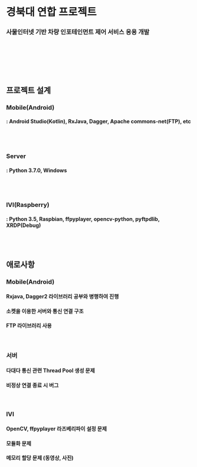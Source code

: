 # 경북대 연합 프로젝트
### 사물인터넷 기반 차량 인포테인먼트 제어 서비스 응용 개발

<br /><br /><br /><br /><br />
## 프로젝트 설계
### Mobile(Android)
#### : Android Studio(Kotlin), RxJava, Dagger, Apache commons-net(FTP), etc
<br /><br />

### Server
#### : Python 3.7.0, Windows 
<br /><br />

### IVI(Raspberry)
#### : Python 3.5, Raspbian, ffpyplayer, opencv-python, pyftpdlib, XRDP(Debug)


<br /><br />
## 애로사항
### Mobile(Android)
#### Rxjava, Dagger2 라이브러리 공부와 병행하여 진행
#### 소켓을 이용한 서버와 통신 연결 구조
#### FTP 라이브러리 사용
<br />

### 서버 
#### 다대다 통신 관련 Thread Pool 생성 문제
#### 비정상 연결 종료 시 버그
<br />

### IVI
#### OpenCV, ffpyplayer 라즈베리파이 설정 문제 
#### 모듈화 문제
#### 메모리 할당 문제 (동영상, 사진)

